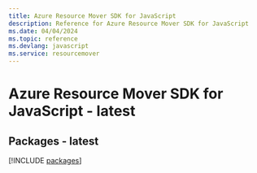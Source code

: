 ```yaml
---
title: Azure Resource Mover SDK for JavaScript
description: Reference for Azure Resource Mover SDK for JavaScript
ms.date: 04/04/2024
ms.topic: reference
ms.devlang: javascript
ms.service: resourcemover
---
```

# Azure Resource Mover SDK for JavaScript - latest
## Packages - latest
[!INCLUDE [packages](resource-mover-index.md)]